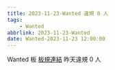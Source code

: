 ```yaml
---
title: 2023-11-23-Wanted 違規 0 人
tags:
    - Wanted
abbrlink: 2023-11-23-Wanted
date: Wanted-2023-11-23 12:00:00
---
```

Wanted 板 [板規連結](https://www.ptt.cc/bbs/Wanted/M.1608829773.A.D3B.html)
昨天違規 0 人

